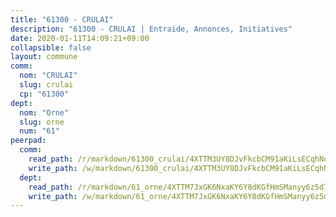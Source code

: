 ```yaml
---
title: "61300 - CRULAI"
description: "61300 - CRULAI | Entraide, Annonces, Initiatives"
date: 2020-01-11T14:09:21+09:00
collapsible: false
layout: commune
comm:
  nom: "CRULAI"
  slug: crulai
  cp: "61300"
dept:
  nom: "Orne"
  slug: orne
  num: "61"
peerpad:
  comm:
    read_path: /r/markdown/61300_crulai/4XTTM3UY8DJvFkcbCM91aKiLsECqhNoKvBPf5UHQsdtDUwbGi
    write_path: /w/markdown/61300_crulai/4XTTM3UY8DJvFkcbCM91aKiLsECqhNoKvBPf5UHQsdtDUwbGi-K3TgV47gfEhR5PQbqSGVfJYR7XWG5c3ApcH9jsCWZuvd9viEMRGzzWYwsbAeqhE2XP8URQQgk1YFkQjxMSsVjz9e9HuVMeQFBLzooCoPtsAXRbgjVhRQAYqqqEQRXuWP9jqyykkn
  dept:
    read_path: /r/markdown/61_orne/4XTTM7JxGK6NxaKY6Y8dKGfHmSManyy6z5d78TaTcUn3zJjy6
    write_path: /w/markdown/61_orne/4XTTM7JxGK6NxaKY6Y8dKGfHmSManyy6z5d78TaTcUn3zJjy6-K3TgUN9f9h2Fmk7w15QXNPtmJYWWDYEB4sLb6BW46ErzRh2NG4TmnnXd3GJfJ3dVSNBE8WudjKbLAy4CD2mQTtYeoUAUzvKztzGsCxcQ4ezpe7WGMgkNubsBkL3vV47Zushr5DqN
---
```


